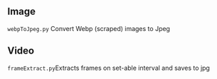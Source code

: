 ## Image
<code>webpToJpeg.py</code> Convert Webp (scraped) images to Jpeg

## Video 
<code>frameExtract.py</code>Extracts frames on set-able interval and saves to jpg
